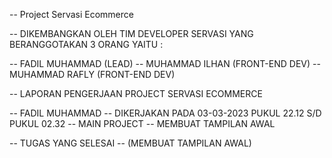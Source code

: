 -- Project Servasi Ecommerce

-- DIKEMBANGKAN OLEH TIM DEVELOPER SERVASI YANG BERANGGOTAKAN 3 ORANG YAITU :

-- FADIL MUHAMMAD (LEAD)
-- MUHAMMAD ILHAN (FRONT-END DEV)
-- MUHAMMAD RAFLY (FRONT-END DEV)

-- LAPORAN PENGERJAAN PROJECT SERVASI ECOMMERCE

-- FADIL MUHAMMAD
-- DIKERJAKAN PADA 03-03-2023 PUKUL 22.12 S/D PUKUL 02.32
-- MAIN PROJECT
-- MEMBUAT TAMPILAN AWAL

-- TUGAS YANG SELESAI
-- (MEMBUAT TAMPILAN AWAL)

